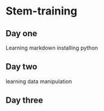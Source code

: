 # Stem-training
## Day one
Learning markdown
installing python
## Day two
learning data manipulation
## Day three
